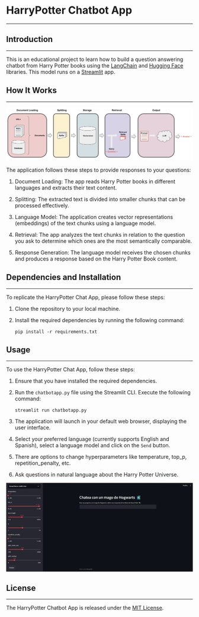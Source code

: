 # HarryPotter Chatbot App

----------------------------
## Introduction

----------------------------
This is an educational project to learn how to build a question answering chatbot from Harry Potter books
using the [LangChain](https://github.com/langchain-ai/langchain) and [Hugging Face](https://huggingface.co/)
libraries. This model runs on a [Streamlit](https://streamlit.io/) app.

## How It Works

----------------------------

![Model based on LangChain QA Chatbot](./assets/LLM-QA-flowchart.jpeg)

The application follows these steps to provide responses to your questions:

1. Document Loading: The app reads Harry Potter books in different languages and extracts their text content.

2. Splitting: The extracted text is divided into smaller chunks that can be processed effectively.

3. Language Model: The application creates vector representations (embeddings) of the text chunks using a language model.

4. Retrieval: The app analyzes the text chunks in relation to the question you ask to determine which ones are the most semantically comparable.

5. Response Generation: The language model receives the chosen chunks and produces a response based on the Harry Potter Book content.

## Dependencies and Installation

----------------------------
To replicate the HarryPotter Chat App, please follow these steps:

1. Clone the repository to your local machine.

2. Install the required dependencies by running the following command:
   ```
   pip install -r requirements.txt
   ```
   
## Usage

-----
To use the HarryPotter Chat App, follow these steps:

1. Ensure that you have installed the required dependencies.

2. Run the `chatbotapp.py` file using the Streamlit CLI. Execute the following command:
   ```
   streamlit run chatbotapp.py
   ```

3. The application will launch in your default web browser, displaying the user interface.

4. Select your preferred language (currently supports English and Spanish), select a language model and click on the
   `Send` button.

5. There are options to change hyperparameters like temperature, top_p, repetition_penalty, etc.

6. Ask questions in natural language about the Harry Potter Universe.

![Chatbot App](./assets/chatbotapp.png)

## License

----------------------------
The HarryPotter Chatbot App is released under the [MIT License](https://opensource.org/licenses/MIT).